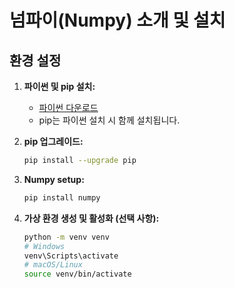 # 넘파이(Numpy) 소개 및 설치

## 환경 설정

1. **파이썬 및 pip 설치:**
   - [파이썬 다운로드](https://www.python.org/downloads/)
   - pip는 파이썬 설치 시 함께 설치됩니다.

2. **pip 업그레이드:**
   ```bash
   pip install --upgrade pip

3. **Numpy setup:**
   ```bash
   pip install numpy
3. **가상 환경 생성 및 활성화 (선택 사항):**
   ```bash
   python -m venv venv
   # Windows
   venv\Scripts\activate
   # macOS/Linux
   source venv/bin/activate
 
